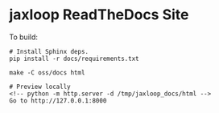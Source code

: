 # jaxloop ReadTheDocs Site

To build:

```
# Install Sphinx deps.
pip install -r docs/requirements.txt

make -C oss/docs html

# Preview locally
<!-- python -m http.server -d /tmp/jaxloop_docs/html -->
Go to http://127.0.0.1:8000
```